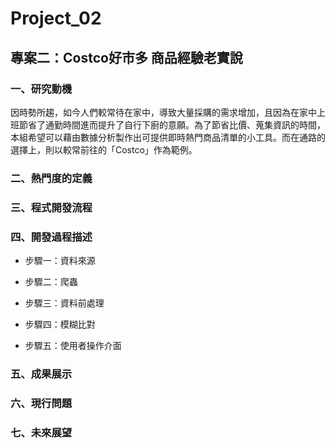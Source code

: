 # Project_02

## 專案二：Costco好市多 商品經驗老實說</br>
### 一、研究動機</br>
因時勢所趨，如今人們較常待在家中，導致大量採購的需求增加，且因為在家中上班節省了通勤時間進而提升了自行下廚的意願。為了節省比價、蒐集資訊的時間，本組希望可以藉由數據分析製作出可提供即時熱門商品清單的小工具。而在通路的選擇上，則以較常前往的「Costco」作為範例。</br>
### 二、熱門度的定義</br>

### 三、程式開發流程</br>

### 四、開發過程描述</br>
* 步驟一：資料來源</br>

* 步驟二：爬蟲</br>

* 步驟三：資料前處理</br>

* 步驟四：模糊比對</br>

* 步驟五：使用者操作介面</br>

### 五、成果展示</br>

### 六、現行問題</br>

### 七、未來展望</br>
